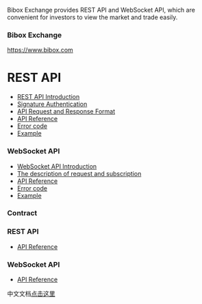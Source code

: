 Bibox Exchange provides REST API and WebSocket API, which are convenient for investors to view the market and trade easily. 

### Bibox Exchange
https://www.bibox.com

# REST API
* [REST API Introduction](https://github.com/Biboxcom/API_Docs_en/wiki/REST_introduction)
* [Signature Authentication](https://github.com/Biboxcom/API_Docs_en/wiki/REST_API_Sign)
* [API Request and Response Format](https://github.com/Biboxcom/API_Docs_en/wiki/REST_Request_Response)
* [API Reference](https://github.com/Biboxcom/API_Docs_en/wiki/REST_API_Reference)
* [Error code](https://github.com/Biboxcom/API_Docs_en/wiki/REST_error_code)
* [Example](https://github.com/Biboxcom/REST-API-demos)

### WebSocket API
* [WebSocket API Introduction](https://github.com/Biboxcom/API_Docs_en/wiki/WS_introduction)
* [The description of request and subscription](https://github.com/Biboxcom/API_Docs_en/wiki/WS_request)
* [API Reference](https://github.com/Biboxcom/API_Docs_en/wiki/WS_API_Reference)
* [Error code](https://github.com/Biboxcom/API_Docs_en/wiki/WS_error_code)
* [Example](https://github.com/Biboxcom/WS-API-demos)

### Contract

### REST API
* [API Reference](https://github.com/Biboxcom/API_Docs_en/wiki/REST_API_Reference_C)

### WebSocket API
* [API Reference](https://github.com/Biboxcom/API_Docs_en/wiki/WS_API_Reference_C)

中文文档<a href='https://github.com/Biboxcom/API_Docs'>点击这里</a>
